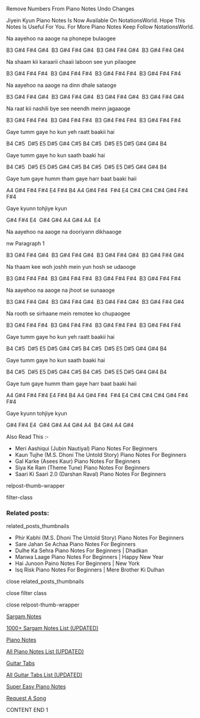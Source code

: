 
Remove Numbers From Piano Notes
Undo Changes

Jiyein Kyun Piano Notes Is Now Available On NotationsWorld. Hope This Notes Is Useful For You. For More Piano Notes Keep Follow NotationsWorld.

Na aayehoo na aaoge na phonepe bulaogee

B3 G#4 F#4 G#4  B3 G#4 F#4 G#4  B3 G#4 F#4 G#4  B3 G#4 F#4 G#4

Na shaam kii karaarii chaaii laboon see yun pilaogee

B3 G#4 F#4 F#4  B3 G#4 F#4 F#4  B3 G#4 F#4 F#4  B3 G#4 F#4 F#4

Na aayehoo na aaoge na dinn dhale sataoge

B3 G#4 F#4 G#4  B3 G#4 F#4 G#4  B3 G#4 F#4 G#4  B3 G#4 F#4 G#4

Na raat kii nashili bye see neendh meinn jagaaoge

B3 G#4 F#4 F#4  B3 G#4 F#4 F#4  B3 G#4 F#4 F#4  B3 G#4 F#4 F#4

Gaye tumm gaye ho kun yeh raatt baakii hai

B4 C#5  D#5 E5 D#5 G#4 C#5 B4 C#5  D#5 E5 D#5 G#4 G#4 B4

Gaye tumm gaye ho kun saath baaki hai

B4 C#5  D#5 E5 D#5 G#4 C#5 B4 C#5  D#5 E5 D#5 G#4 G#4 B4

Gaye tum gaye humm tham gaye harr baat baaki haii

A4 G#4 F#4 F#4 E4 F#4 B4 A4 G#4 F#4  F#4 E4 C#4 C#4 C#4 G#4 F#4 F#4

Gaye kyunn tohjiye kyun

G#4 F#4 E4  G#4 G#4 A4 G#4 A4  E4

Na aayehoo na aaoge na dooriyann dikhaaoge

nw Paragraph 1

B3 G#4 F#4 G#4  B3 G#4 F#4 G#4  B3 G#4 F#4 G#4  B3 G#4 F#4 G#4

Na thaam kee woh joshh mein yun hosh se udaooge

B3 G#4 F#4 F#4  B3 G#4 F#4 F#4  B3 G#4 F#4 F#4  B3 G#4 F#4 F#4

Na aayehoo na aaoge na jhoot se sunaaoge

B3 G#4 F#4 G#4  B3 G#4 F#4 G#4  B3 G#4 F#4 G#4  B3 G#4 F#4 G#4

Na rooth se sirhaane mein remotee ko chupaogee

B3 G#4 F#4 F#4  B3 G#4 F#4 F#4  B3 G#4 F#4 F#4  B3 G#4 F#4 F#4

Gaye tumm gaye ho kun yeh raatt baakii hai

B4 C#5  D#5 E5 D#5 G#4 C#5 B4 C#5  D#5 E5 D#5 G#4 G#4 B4

Gaye tumm gaye ho kun saath baaki hai

B4 C#5  D#5 E5 D#5 G#4 C#5 B4 C#5  D#5 E5 D#5 G#4 G#4 B4

Gaye tum gaye humm tham gaye harr baat baaki haii

A4 G#4 F#4 F#4 E4 F#4 B4 A4 G#4 F#4  F#4 E4 C#4 C#4 C#4 G#4 F#4 F#4

Gaye kyunn tohjiye kyun

G#4 F#4 E4  G#4 G#4 A4 G#4 A4  B4 G#4 A4 G#4

Also Read This :-

* Meri Aashiqui (Jubin Nautiyal) Piano Notes For Beginners
* Kaun Tujhe (M.S. Dhoni The Untold Story) Piano Notes For Beginners
* Gal Karke (Asees Kaur) Piano Notes For Beginners
* Siya Ke Ram (Theme Tune) Piano Notes For Beginners
* Saari Ki Saari 2.0 (Darshan Raval) Piano Notes For Beginners

relpost-thumb-wrapper

filter-class

### Related posts:

related_posts_thumbnails

* Phir Kabhi (M.S. Dhoni The Untold Story) Piano Notes For Beginners
* Sare Jahan Se Achaa Piano Notes For Beginners
* Dulhe Ka Sehra Piano Notes For Beginners | Dhadkan
* Manwa Laage Piano Notes For Beginners | Happy New Year
* Hai Junoon Paino Notes For Beginners | New York
* Isq Risk Piano Notes For Beginners | Mere Brother Ki Dulhan

close related_posts_thumbnails

close filter class

close relpost-thumb-wrapper

[Sargam Notes](https://www.notationsworld.com/sargam-notes.html)

[1000+ Sargam Notes List (UPDATED)](https://www.notationsworld.com/all-songs-list-sargam-notes.html)

[Piano Notes](https://www.notationsworld.com/piano-notes.html)

[All Piano Notes List (UPDATED)](https://www.notationsworld.com/all-songs-list-piano-notes.html)

[Guitar Tabs](https://www.notationsworld.com/guitar-tabs.html)

[All Guitar Tabs List (UPDATED)](https://www.notationsworld.com/all-songs-list-guitar-tabs.html)

[Super Easy Piano Notes](https://studywall.in/)

[Request A Song](https://www.notationsworld.com/request-a-song.html)

CONTENT END 1

